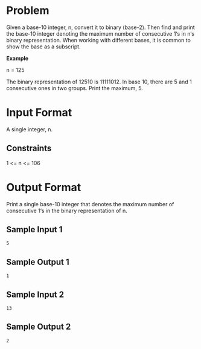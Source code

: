 # Problem

Given a base-10 integer, n, convert it to binary (base-2). Then find and print the base-10 integer denoting the maximum number of consecutive 1‘s in n‘s binary representation. When working with different bases, it is common to show the base as a subscript.

**Example**

n = 125

The binary representation of 12510 is 11111012. In base 10, there are 5 and 1 consecutive ones in two groups. Print the maximum, 5.


 
# Input Format

A single integer, n.

## Constraints

1 <= n <= 106
# Output Format

Print a single base-10 integer that denotes the maximum number of consecutive 1‘s in the binary representation of n.

## Sample Input 1
`
5
`
## Sample Output 1
`
1
`
## Sample Input 2
`
13
`
## Sample Output 2
`
2
`
